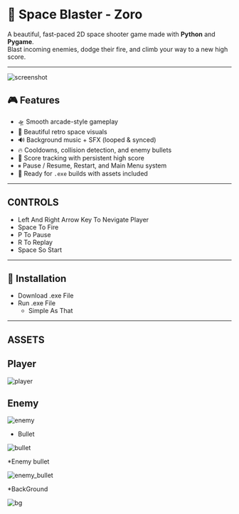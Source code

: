 # 🚀 Space Blaster - Zoro

A beautiful, fast-paced 2D space shooter game made with **Python** and **Pygame**.  
Blast incoming enemies, dodge their fire, and climb your way to a new high score.

---

![screenshot](https://your-screenshot-url-or-gif) <!-- Optional: replace or remove -->

## 🎮 Features

- 🛸 Smooth arcade-style gameplay
- 🎨 Beautiful retro space visuals
- 🔊 Background music + SFX (looped & synced)
- 🔥 Cooldowns, collision detection, and enemy bullets
- 🧠 Score tracking with persistent high score
- ⏸ Pause / Resume, Restart, and Main Menu system
- 💾 Ready for `.exe` builds with assets included

---

## C0NTROLS 

- Left And Right Arrow Key To Nevigate Player
- Space To Fire
- P To Pause  
- R To Replay
- Space So Start

---

## 🧩 Installation

- Download .exe File 
- Run .exe File 
  * Simple As That

---

## ASSETS

## Player
![player](https://github.com/user-attachments/assets/fb33ad6c-5f07-47f8-8874-8e00d57c055b)

## Enemy

![enemy](https://github.com/user-attachments/assets/71258128-e773-4813-b750-fd7a7a5d8b8f)

* Bullet

![bullet](https://github.com/user-attachments/assets/aad367a6-49cb-45df-9965-1d0de9e3b5db)

*Enemy bullet

![enemy_bullet](https://github.com/user-attachments/assets/18c14870-c6ff-4372-ac15-cb68f873e265)

*BackGround

![bg](https://github.com/user-attachments/assets/6fb0009b-115b-46ae-b51e-5902934a10f8)





